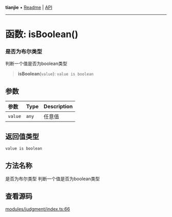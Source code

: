 **tianjie** • [Readme](../README.md) \| [API](../globals.md)

***

# 函数: isBoolean()

### 是否为布尔类型
判断一个值是否为boolean类型

<a id="undefined" name="undefined"></a>

> **isBoolean**(`value`): `value is boolean`

## 参数

| 参数 | Type | Description |
| :------ | :------ | :------ |
| `value` | `any` | 任意值 |

## 返回值类型

`value is boolean`

## 方法名称

是否为布尔类型
判断一个值是否为boolean类型

## 查看源码

[modules/judgment/index.ts:66](https://github.com/hacxy/tianjie/blob/3a3f9f626d27cf04a1fdcea3cadef8bda0e494f2/src/modules/judgment/index.ts#L66)
